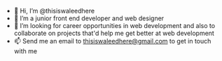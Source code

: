 - 👋 Hi, I’m @thisiswaleedhere
- 🌱 I’m a junior front end developer and web designer
- 💞️ I’m looking for career opportunities in web development and also to collaborate on projects that'd help me get better at web development
- 📫 Send me an email to thisiswaleedhere@gmail.com to get in touch with me

<!---
thisiswaleedhere/thisiswaleedhere is a ✨ special ✨ repository because its `README.md` (this file) appears on your GitHub profile.
You can click the Preview link to take a look at your changes.
--->
